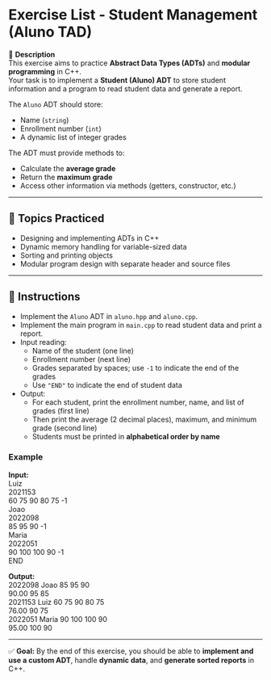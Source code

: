 # Exercise List - Student Management (Aluno TAD)

📌 **Description**  
This exercise aims to practice **Abstract Data Types (ADTs)** and **modular programming** in C++.  
Your task is to implement a **Student (Aluno) ADT** to store student information and a program to read student data and generate a report.  

The `Aluno` ADT should store:  
- Name (`string`)  
- Enrollment number (`int`)  
- A dynamic list of integer grades  

The ADT must provide methods to:  
- Calculate the **average grade**  
- Return the **maximum grade**  
- Access other information via methods (getters, constructor, etc.)  

---

## 🎯 Topics Practiced
- Designing and implementing ADTs in C++  
- Dynamic memory handling for variable-sized data  
- Sorting and printing objects  
- Modular program design with separate header and source files  

---

## 📝 Instructions
- Implement the `Aluno` ADT in `aluno.hpp` and `aluno.cpp`.  
- Implement the main program in `main.cpp` to read student data and print a report.  
- Input reading:
  - Name of the student (one line)  
  - Enrollment number (next line)  
  - Grades separated by spaces; use `-1` to indicate the end of the grades  
  - Use `"END"` to indicate the end of student data  
- Output:
  - For each student, print the enrollment number, name, and list of grades (first line)  
  - Then print the average (2 decimal places), maximum, and minimum grade (second line)  
  - Students must be printed in **alphabetical order by name**  

### Example

**Input:**  
Luiz  
2021153  
60 75 90 80 75 -1  
Joao  
2022098  
85 95 90 -1  
Maria  
2022051  
90 100 100 90 -1  
END  

**Output:**  
2022098 Joao 85 95 90  
90.00 95 85  
2021153 Luiz 60 75 90 80 75  
76.00 90 75  
2022051 Maria 90 100 100 90  
95.00 100 90  

---

✅ **Goal:** By the end of this exercise, you should be able to **implement and use a custom ADT**, handle **dynamic data**, and **generate sorted reports** in C++.  
